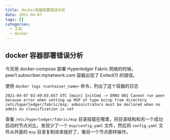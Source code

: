 ```yaml
---
title: docker容器部署错误分析
date: 2021-04-07
tags: []
categories:
  - 工具
  - docker
---
```


## docker 容器部署错误分析

今天用 docker-compose 部署 Hyperledger Fabric 网络的时候， peer1.subscriber.mynetwork.com 容器出现了 Exited(1) 的错误。

使用 `docker logs <container_name>` 命令，列出了这个容器的日志

```code
2021-04-07 03:49:03.657 UTC [main] InitCmd -> ERRO 001 Cannot run peer because error when setting up MSP of type bccsp from directory /etc/hyperledger/fabric/msp: administrators must be declared when no admin ou classification is set
```

查看 `/etc/hyperledger/fabric/msp` 目录挂载在哪里，将目录结构和另一个成功启动的节点对比，发现少了一个 `msp/config.yaml` 文件，然后将 `config.yaml` 文件从外面的 `msp` 目录复制进来就好了，像另一个节点那样操作。
